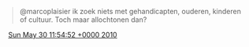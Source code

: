 > @marcoplaisier ik zoek niets met gehandicapten, ouderen, kinderen of cultuur\. Toch maar allochtonen dan?

<img src="../../media/tweet.ico" width="12" /> [Sun May 30 11:54:52 +0000 2010](https://twitter.com/DromerDenker/status/15036614981)